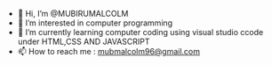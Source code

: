 - 👋 Hi, I’m @MUBIRUMALCOLM
- 👀 I’m interested in computer programming
- 🌱 I’m currently learning computer coding using visual studio ccode under HTML,CSS AND JAVASCRIPT
- 📫 How to reach me : mubmalcolm96@gmail.com

<!---
MUBIRUMALCOLM/MUBIRUMALCOLM is a ✨ special ✨ repository because its `README.md` (this file) appears on your GitHub profile.
You can click the Preview link to take a look at your changes.
--->
